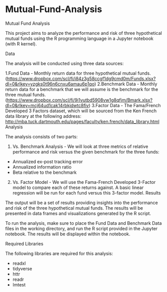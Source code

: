 # Mutual-Fund-Analysis

Mutual Fund Analysis

This project aims to analyze the performance and risk of three hypothetical mutual funds using the R programming language in a Jupyter notebook (with R kernel).

Data

The analysis will be conducted using three data sources:

1.Fund Data - Monthly return data for three hypothetical mutual funds. (https://www.dropbox.com/scl/fi/i84z3g58ccgf1dg9cmd0m/Funds.xlsx?dl=0&rlkey=yzgks0t96n6cnxu6amau6p1qo)
2.Benchmark Data - Monthly return data for a benchmark that we will assume is the benchmark for the three mutual funds. (https://www.dropbox.com/scl/fi/9i1vutbd5908vw1g8qfjm/Bmark.xlsx?dl=0&rlkey=mcj64ud1cak14rbkjdwtc8fiv)
3.Factor Data - The Fama/French Developed 3 Factors dataset, which will be sourced from the Ken French data library at the following address: http://mba.tuck.dartmouth.edu/pages/faculty/ken.french/data_library.html
Analysis

The analysis consists of two parts:

1. Vs. Benchmark Analysis - We will look at three metrics of relative performance and risk versus the given benchmark for the three funds:
- Annualized ex-post tracking error
- Annualized information ratio
- Beta relative to the benchmark
2. Vs. Factor Model - We will use the Fama-French Developed 3-Factor model to compare each of these returns against. A basic linear regression will be run for each fund versus this 3-factor model.
Results

The output will be a set of results providing insights into the performance and risk of the three hypothetical mutual funds. The results will be presented in data frames and visualizations generated by the R script.

To run the analysis, make sure to place the Fund Data and Benchmark Data files in the working directory, and run the R script provided in the Jupyter notebook. The results will be displayed within the notebook.

Required Libraries

The following libraries are required for this analysis:

- readxl
- tidyverse
- httr
- readr
- lmtest


